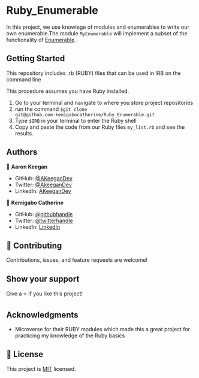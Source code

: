# Ruby_Enumerable

In this project, we use knowlege of modules and enumerables to write our own enumerable.The module `MyEnumerable` will implement a subset of the functionality of [Enumerable](https://ruby-doc.org/core-3.0.0/Enumerable.html).

## Getting Started

This repository includes .rb (RUBY) files that can be used in IRB on the command line

This procedure assumes you have Ruby installed.

1) Go to your terminal and navigate to where you store project repositories
2) run the command `$git clone git@github.com:kemigabocatherine/Ruby_Enumerable.git`
3) Type `$IRB` in your terminal to enter the Ruby shell
4) Copy and paste the code from our Ruby files `my_list.rb` and see the results.

## Authors

👤 **Aaron Keegan**

- GitHub: [@AKeeganDev](https://github.com/AKeeganDev)
- Twitter: [@AkeeganDev](https://twitter.com/AkeeganDev)
- LinkedIn: [AKeeganDev](https://linkedin.com/in/AKeeganDev)

👤 **Kemigabo Catherine**

- GitHub: [@githubhandle](https://github.com/kemigabocatherine)
- Twitter: [@twitterhandle](https://twitter.com/home?lang=en)
- LinkedIn: [LinkedIn](https://www.linkedin.com/in/kemigabocatherine/)

## 🤝 Contributing

Contributions, issues, and feature requests are welcome!


## Show your support
Give a ⭐️ if you like this project!

## Acknowledgments

- Microverse for their RUBY modules which made this a great project for practicing my knowledge of the Ruby basics

## 📝 License

This project is [MIT](./MIT.md) licensed.
